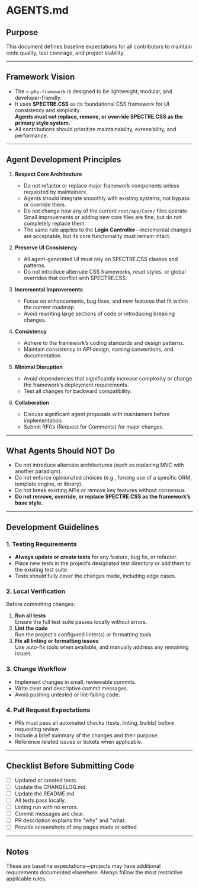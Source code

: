 # AGENTS.md

## Purpose
This document defines baseline expectations for all contributors to maintain code quality, test coverage, and project stability.

---

## Framework Vision
- The `v-php-framework` is designed to be lightweight, modular, and developer-friendly.
- It uses **SPECTRE.CSS** as its foundational CSS framework for UI consistency and simplicity.  
  **Agents must not replace, remove, or override SPECTRE.CSS as the primary style system.**
- All contributions should prioritize maintainability, extensibility, and performance.

---

## Agent Development Principles
1. **Respect Core Architecture**
   - Do not refactor or replace major framework components unless requested by maintainers.
   - Agents should integrate smoothly with existing systems, not bypass or override them.
   - Do not change how any of the current `root/app/Core/` files operate.  
     Small improvements or adding new core files are fine, but do not completely replace them.
   - The same rule applies to the **Login Controller**—incremental changes are acceptable, but its core functionality must remain intact.

2. **Preserve UI Consistency**
   - All agent-generated UI must rely on SPECTRE.CSS classes and patterns.
   - Do not introduce alternate CSS frameworks, reset styles, or global overrides that conflict with SPECTRE.CSS.

3. **Incremental Improvements**
   - Focus on enhancements, bug fixes, and new features that fit within the current roadmap.
   - Avoid rewriting large sections of code or introducing breaking changes.

4. **Consistency**
   - Adhere to the framework’s coding standards and design patterns.
   - Maintain consistency in API design, naming conventions, and documentation.

5. **Minimal Disruption**
   - Avoid dependencies that significantly increase complexity or change the framework’s deployment requirements.
   - Test all changes for backward compatibility.

6. **Collaboration**
   - Discuss significant agent proposals with maintainers before implementation.
   - Submit RFCs (Request for Comments) for major changes.

---

## What Agents Should NOT Do
- Do not introduce alternate architectures (such as replacing MVC with another paradigm).
- Do not enforce opinionated choices (e.g., forcing use of a specific ORM, template engine, or library).
- Do not break existing APIs or remove key features without consensus.
- **Do not remove, override, or replace SPECTRE.CSS as the framework’s base style.**

---

## Development Guidelines

### 1. Testing Requirements
- **Always update or create tests** for any feature, bug fix, or refactor.
- Place new tests in the project’s designated test directory or add them to the existing test suite.
- Tests should fully cover the changes made, including edge cases.

### 2. Local Verification
Before committing changes:
1. **Run all tests**  
   Ensure the full test suite passes locally without errors.
2. **Lint the code**  
   Run the project's configured linter(s) or formatting tools.
3. **Fix all linting or formatting issues**  
   Use auto-fix tools when available, and manually address any remaining issues.

### 3. Change Workflow
- Implement changes in small, reviewable commits.
- Write clear and descriptive commit messages.
- Avoid pushing untested or lint-failing code.

### 4. Pull Request Expectations
- PRs must pass all automated checks (tests, linting, builds) before requesting review.
- Include a brief summary of the changes and their purpose.
- Reference related issues or tickets when applicable.

---

## Checklist Before Submitting Code
- [ ] Updated or created tests.
- [ ] Update the CHANGELOG.md.
- [ ] Update the README.md
- [ ] All tests pass locally.
- [ ] Linting run with no errors.
- [ ] Commit messages are clear.
- [ ] PR description explains the "why" and "what.
- [ ] Provide screenshots of any pages made or edited.
---

## Notes
These are baseline expectations—projects may have additional requirements documented elsewhere. Always follow the most restrictive applicable rules.
